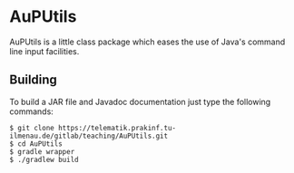 # AuPUtils

AuPUtils is a little class package which eases the use of Java's command line input facilities.

## Building
To build a JAR file and Javadoc documentation just type the following commands:

```console
$ git clone https://telematik.prakinf.tu-ilmenau.de/gitlab/teaching/AuPUtils.git
$ cd AuPUtils
$ gradle wrapper
$ ./gradlew build
```
